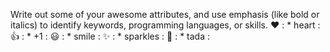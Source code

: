Write out some of your awesome attributes, and use emphasis (like bold or italics) to identify keywords, programming languages, or skills. ❤️	: * heart :
👍	: * +1 :
😃 : * smile :
✨	: * sparkles :
🎉	: * tada :


